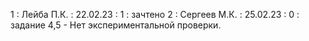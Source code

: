 1 : Лейба П.К. : 22.02.23 : 1 : зачтено
2 : Сергеев М.К. : 25.02.23 : 0 : задание 4,5 - Нет экспериментальной проверки.
